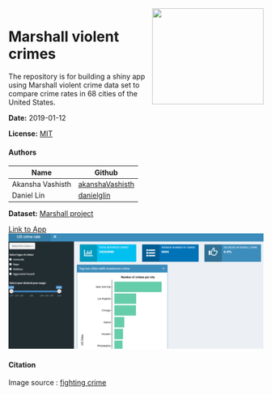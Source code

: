 <img src="http://fightingcrimenc.com/wp-content/uploads/2017/09/fightingcrimelogo-1.jpg" align="right" height="190" width="220"/>

# Marshall violent crimes

The repository is for building a shiny app using Marshall violent crime data set to compare crime rates in 68 cities of the United States.

**Date:** 2019-01-12

**License:** [MIT](https://opensource.org/licenses/MIT)

#### Authors

| Name | Github |
| ---- | -------|
| Akansha Vashisth |[akanshaVashisth](https://github.com/akanshaVashisth)|
| Daniel Lin | [danielglin](https://github.com/danielglin)|


**Dataset:** [Marshall project](https://github.com/themarshallproject/city-crime)

[Link to App](https://akanshav.shinyapps.io/crime_new/)
![](imgs/app_overview.png)

#### Citation

Image source : [fighting crime](http://fightingcrimenc.com/index.php/2017/09/23/fighting-crime/)

